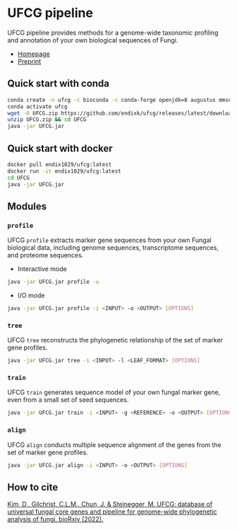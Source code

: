 # UFCG pipeline
<!-- [![Github release](https://img.shields.io/github/downloads/endix1029/ufcg/total?logo=github)](https://github.com/endixk/ufcg/releases/latest) [![Docker pulls](https://img.shields.io/docker/pulls/endix1029/ufcg?logo=docker)](https://hub.docker.com/repository/docker/endix1029/ufcg/) -->

UFCG pipeline provides methods for a genome-wide taxonomic profiling and annotation of your own biological sequences of Fungi.
 * [Homepage](https://ufcg.steineggerlab.com/)
 * [Preprint](https://www.biorxiv.org/content/10.1101/2022.08.16.504087v1)

## Quick start with conda
~~~bash
conda create -n ufcg -c bioconda -c conda-forge openjdk=8 augustus mmseqs2 mafft iqtree
conda activate ufcg
wget -O UFCG.zip https://github.com/endixk/ufcg/releases/latest/download/UFCG.zip
unzip UFCG.zip && cd UFCG
java -jar UFCG.jar
~~~

## Quick start with docker 
~~~bash
docker pull endix1029/ufcg:latest
docker run -it endix1029/ufcg:latest
cd UFCG
java -jar UFCG.jar
~~~

## Modules
### `profile`
UFCG `profile` extracts marker gene sequences from your own Fungal biological data, including genome sequences, transcriptome sequences, and proteome sequences.
* Interactive mode
~~~bash
java -jar UFCG.jar profile -u
~~~
* I/O mode
~~~bash
java -jar UFCG.jar profile -i <INPUT> -o <OUTPUT> [OPTIONS]
~~~

### `tree`
UFCG `tree` reconstructs the phylogenetic relationship of the set of marker gene profiles.
~~~bash
java -jar UFCG.jar tree -i <INPUT> -l <LEAF_FORMAT> [OPTIONS]
~~~

### `train`
UFCG `train` generates sequence model of your own fungal marker gene, even from a small set of seed sequences.
~~~bash
java -jar UFCG.jar train -i <INPUT> -g <REFERENCE> -o <OUTPUT> [OPTIONS]
~~~

### `align`
UFCG `align` conducts multiple sequence alignment of the genes from the set of marker gene profiles.
~~~bash
java -jar UFCG.jar align -i <INPUT> -o <OUTPUT> [OPTIONS]
~~~

## How to cite
[Kim, D., Gilchrist, C.L.M., Chun, J. & Steinegger, M. UFCG: database of universal fungal core genes and pipeline for genome-wide phylogenetic analysis of fungi. bioRxiv (2022).](https://www.biorxiv.org/content/10.1101/2022.08.16.504087v1)
